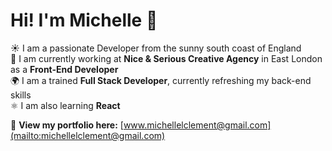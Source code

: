 # Hi! I'm Michelle 👋

☀️ I am a passionate Developer from the sunny south coast of England  
💼 I am currently working at **Nice & Serious Creative Agency** in East London as a **Front-End Developer**  
🌍 I am a trained **Full Stack Developer**, currently refreshing my back-end skills  
⚛️ I am also learning **React**  

🔗 **View my portfolio here:** [www.michellelclement@gmail.com](mailto:michellelclement@gmail.com)
